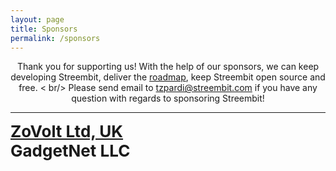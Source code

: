 ```yaml
---
layout: page
title: Sponsors
permalink: /sponsors
---
```

<div style="text-align:center">
    Thank you for supporting us! With the help of our sponsors, we can keep developing Streembit, deliver the <a href="http://streemio.github.io/roadmap">roadmap</a>, keep Streembit open source and free. < br/> 
    Please send email to <a href="mailto:tzpardi@streembit.com">tzpardi@streembit.com</a> if you have any question with regards to sponsoring Streembit!
</div>

-----

<div class="app-select-screen">
    <div class="flex-btncontainer">
        <div class="flex-btnitem">
            <a href="http://www.zovolt.com" style="font-size:26px;font-weight:bold">ZoVolt Ltd, UK</a>
        </div>
        <div class="flex-btnitem">
            <span style="font-size:26px;font-weight:bold">GadgetNet LLC</span>
        </div>
    </div>
</div>
